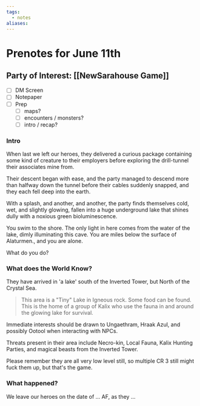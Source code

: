 ```yaml
---
tags:
  - notes
aliases:
---
```


# Prenotes for June 11th
## Party of Interest: [[NewSarahouse Game]]
- [ ] DM Screen
- [ ] Notepaper
- [ ] Prep
	- [ ] maps?
	- [ ] encounters / monsters?
	- [ ] intro / recap?

### Intro

When last we left our heroes, they delivered a curious package containing some kind of creature to their employers before exploring the drill-tunnel their associates mine from.

Their descent began with ease, and the party managed to descend more than halfway down the tunnel before their cables suddenly snapped, and they each fell deep into the earth.

With a splash, and another, and another, the party finds themselves cold, wet, and slightly glowing, fallen into a huge underground lake that shines dully with a noxious green bioluminescence.

You swim to the shore. The only light in here comes from the water of the lake, dimly illuminating this cave. You are miles below the surface of Alaturmen., and you are alone.

What do you do?

### What does the World Know?
They have arrived in 'a lake' south of the Inverted Tower, but North of the Crystal Sea.

> This area is a "Tiny" Lake in Igneous rock. Some food can be found. This is the home of a group of Kalix who use the fauna in and around the glowing lake for survival.

Immediate interests should be drawn to Ungaethram, Hraak Azul, and possibly Ootool when interacting with NPCs.

Threats present in their area include Necro-kin, Local Fauna, Kalix Hunting Parties, and magical beasts from the Inverted Tower.

Please remember they are all very low level still, so multiple CR 3 still might fuck them up, but that's the game.

### What happened?


We leave our heroes on the date of ... AF, as they ...